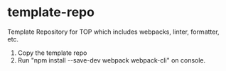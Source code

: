# template-repo
Template Repository for TOP which includes webpacks, linter, formatter, etc.

1. Copy the template repo
2. Run "npm install --save-dev webpack webpack-cli" on console.
